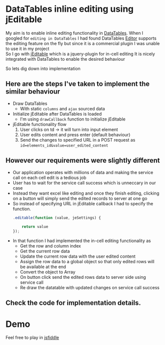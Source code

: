# DataTables inline editing using jEditable  
My aim is to enable inline editing functionality in [DataTables](https://datatables.net/). When I googled for `editing in DataTables` I had found DataTables [Editor](https://editor.datatables.net/) supports the editing feature on the fly but since it is a commercial plugin I was unable to use it in my project   
So I go with [jEditable](https://www.appelsiini.net/projects/jeditable) which is a jquery-plugin for in-cell editing
It is nicely integrated with DataTables to enable the desired behaviour

So lets dig down into implementation  
## Here are the steps I've taken to implement the similar behaviour

* Draw DataTables 
    * With static `columns` and `ajax` sourced data
* Initialize jEditable after DataTables is loaded
    * I'm using `drawCallback` function to initialize jEditable
* jEditable functionality flow  
    1. User clicks on td -> it will turn into input element
    2. User edits content and press enter (default behaviour)
    3. Send the changes to specified URL in a POST request as `id=elements_id&value=user_edited_content`

## However our requirements were slightly different
* Our application operates with millions of data and making the service call on each cell edit is a tedious job
* User has to wait for the service call success which is unneccary in our case
* Instead they want excel like editing and once they finish editing, clicking on a button will simply send the edited records to server at one go
* So instead of specifying URL in jEditable callback I had to specify the function.
    ```javascript
    .editable(function (value, jeSettings) {
        
        return value
    });
    ```  
* In that function I had implemented the in-cell editing functionality as
    * Get the row and column index
    * Get the current row data
    * Update the current row data with the user edited content
    * Assign the row data to a global object so that only edited rows will be available at the end
    * Convert the object to Array
    * On button click send the edited rows data to server side using service call  
    * Re draw the datatable with updated changes on service call success

## Check the code for implementation details. 

# Demo
Feel free to play in [jsfiddle](https://jsfiddle.net/gangadharjannu/b382c9z4/6/)